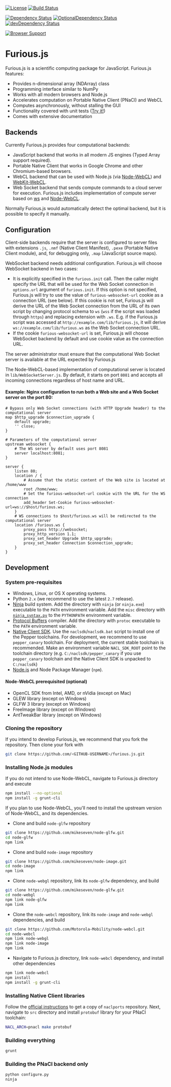 [![License](http://img.shields.io/badge/license-MIT-brightgreen.png)](http://github.com/hpcgarage/furious.js/blob/master/LICENSE)
[![Build Status](https://travis-ci.org/hpcgarage/furious.js.svg?branch=master)](https://travis-ci.org/hpcgarage/furious.js)

[![Dependency Status](https://david-dm.org/hpcgarage/furious.js.png)](https://david-dm.org/hpcgarage/furious.js)
[![OptionalDependency Status](https://david-dm.org/hpcgarage/furious.js/optional-status.png)](https://david-dm.org/hpcgarage/furious.js#info=optionalDependencies)
[![devDependency Status](https://david-dm.org/hpcgarage/furious.js/dev-status.png)](https://david-dm.org/hpcgarage/furious.js#info=devDependencies)

[![Browser Support](https://ci.testling.com/hpcgarage/furious.js.png)](https://ci.testling.com/hpcgarage/furious.js)

# Furious.js

Furious.js is a scientific computing package for JavaScript. Furious.js features:

- Provides n-dimensional array (NDArray) class
- Programming interface similar to NumPy
- Works with all modern browsers and Node.js
- Accelerates computation on Portable Native Client (PNaCl) and WebCL
- Computes asynchronously, without stalling the GUI
- Functionality covered with unit tests ([Try it!](https://hpcgarage.github.io/furious.js/unittest.html))
- Comes with extensive documentation

## Backends

Currently Furious.js provides four computational backends:

- JavaScript backend that works in all modern JS engines (Typed Array support required).
- Portable Native Client that works in Google Chrome and other Chromium-based browsers.
- WebCL backend that can be used with Node.js (via [Node-WebCL](https://www.npmjs.org/package/node-webcl)) and [WebKit-WebCL](https://github.com/SRA-SiliconValley/webkit-webcl).
- Web Socket backend that sends compute commands to a cloud server for execution. Furious.js includes implementation of compute server based on [ws](https://www.npmjs.org/package/ws) and [Node-WebCL](https://www.npmjs.org/package/node-webcl).

Normally Furious.js would automatically detect the optimal backend, but it is possible to specify it manually.

## Configuration

Client-side backends require that the server is configured to server files with extensions `.js`, `.nmf` (Native Client Manifest), `.pexe` (Portable Native Client module), and, for debugging only, `.map` (JavaScript source maps).

WebSocket backend needs additional configuration. Furious.js will choose WebSocket backend in two cases:

- It is explicitly specified in the `furious.init` call. Then the caller might specify the URL that will be used for the Web Socket connection in `options.url` argument of `furious.init`. If this option is not specified, Furious.js will try to use the value of `furious-websocket-url` cookie as a connection URL (see below). If this cookie is not set, Furious.js will derive the URL of the Web Socket connection from the URL of its own script by changing protocol schema to `ws` (`wss` if the script was loaded through `https`) and replacing extension with `.ws`. E.g. if the Furious.js script was accessed at `http://example.com/lib/furious.js`, it will derive `ws://example.com/lib/furious.ws` as the Web Socket connection URL.
- If the cookie `furious-websocket-url` is set, Furious.js will choose WebSocket backend by default and use cookie value as the connection URL.

The server administrator must ensure that the computational Web Socket server is available at the URL expected by Furious.js

The Node-WebCL-based implementation of computational server is located in `lib/WebSocketServer.js`. By default, it starts on port `8081` and accepts all incoming connections regardless of host name and URL.

#### Example: Nginx configuration to run both a Web site and a Web Socket server on the port 80:

```
# Bypass only Web Socket connections (with HTTP Upgrade header) to the computational server
map $http_upgrade $connection_upgrade {
    default upgrade;
    '' close;
}

# Parameters of the computational server
upstream websocket {
    # The WS server by default uses port 8081
    server localhost:8081;
}

server {
    listen 80;
    location / {
        # Assume that the static content of the Web site is located at /home/www
        root /home/www;
        # Set the furious-websocket-url cookie with the URL for the WS connection
        add_header Set-Cookie furious-websocket-url=ws://$host/furious.ws;
    }
    # WS connections to $host/furious.ws will be redirected to the computational server
    location /furious.ws {
        proxy_pass http://websocket;
        proxy_http_version 1.1;
        proxy_set_header Upgrade $http_upgrade;
        proxy_set_header Connection $connection_upgrade;
    }
}
```

## Development

### System pre-requisites

- Windows, Linux, or OS X operating systems.
- Python `2.x` (we recommend to use the latest `2.7` release).
- [Ninja](https://martine.github.io/ninja/) build system. Add the directory with `ninja` (or `ninja.exe`) executable to the `PATH` environment variable. Add the `misc` directory with [`ninja_syntax.py`](https://github.com/martine/ninja/blob/master/misc/ninja_syntax.py) to the `PYTHONPATH` environment variable.
- [Protocol Buffers](https://code.google.com/p/protobuf/) compiler. Add the directory with `protoc` executable to the `PATH` environment variable.
- [Native Client SDK](https://developer.chrome.com/native-client/sdk/download). Use the `naclsdk`/`naclsdk.bat` script to install one of the Pepper toolchains. For development, we recommend to use `pepper_canary` toolchain. For deployment, the current stable toolchain is recommended. Make an environment variable `NACL_SDK_ROOT` point to the toolchain directory (e.g. `C:/naclsdk/pepper_canary` if you use `pepper_canary` toolchain and the Native Client SDK is unpacked to `C:/naclsdk`)
- [Node.js](http://nodejs.org/) and Node Package Manager (`npm`).

#### Node-WebCL prerequisited (optional)

- OpenCL SDK from Intel, AMD, or nVidia (except on Mac)
- GLEW library (except on Windows)
- GLFW 3 library (except on Windows)
- FreeImage library (except on Windows)
- AntTweakBar library (except on Windows)

### Cloning the repository
If you intend to develop Furious.js, we recommend that you fork the repository. Then clone your fork with
```bash
git clone https://github.com/<GITHUB-USERNAME>/furious.js.git
```

### Installing Node.js modules
If you do not intend to use Node-WebCL, navigate to Furious.js directory and execute
```bash
npm install --no-optional
npm install -g grunt-cli
```

If you plan to use Node-WebCL, you'll need to install the upstream version of Node-WebCL, and its dependencies.

- Clone and build `node-glfw` repository
```bash
git clone https://github.com/mikeseven/node-glfw.git
cd node-glfw
npm link
```
- Clone and build `node-image` repository
```bash
git clone https://github.com/mikeseven/node-image.git
cd node-image
npm link
```
- Clone `node-webgl` repository, link its `node-glfw` dependency, and build
```bash
git clone https://github.com/mikeseven/node-glfw.git
cd node-webgl
npm link node-glfw
npm link
```

- Clone the `node-webcl` repository, link its `node-image` and `node-webgl` dependencies, and build
```bash
git clone https://github.com/Motorola-Mobility/node-webcl.git
cd node-webcl
npm link node-webgl
npm link node-image
npm link
```

- Navigate to Furious.js directory, link `node-webcl` dependency, and install other dependencies
```bash
npm link node-webcl
npm install
npm install -g grunt-cli
```

### Installing Native Client libraries

Follow the [official instructions](https://code.google.com/p/naclports/wiki/HowTo_Checkout) to get a copy of `naclports` repository. Next, navigate to `src` directory and install `protobuf` library for your PNaCl toolchain:
```bash
NACL_ARCH=pnacl make protobuf
```

### Building everything
```bash
grunt
```

### Building the PNaCl backend only

```bash
python configure.py
ninja
```

